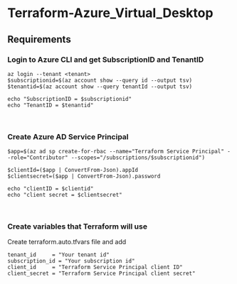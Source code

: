 # Terraform-Azure_Virtual_Desktop

## Requirements ##


### Login to Azure CLI and get SubscriptionID and TenantID ###
```
az login --tenant <tenant>
$subscriptionid=$(az account show --query id --output tsv)
$tenantid=$(az account show --query tenantId --output tsv)

echo "SubscriptionID = $subscriptionid"
echo "TenantID = $tenantid"
```
<br />

### Create Azure AD Service Principal ###
```
$app=$(az ad sp create-for-rbac --name="Terraform Service Principal" --role="Contributor" --scopes="/subscriptions/$subscriptionid")

$clientId=($app | ConvertFrom-Json).appId
$clientsecret=($app | ConvertFrom-Json).password

echo "clientID = $clientid"
echo "client secret = $clientsecret"
```
<br />

### Create variables that Terraform will use ###
Create terraform.auto.tfvars file and add
```
tenant_id     = "Your tenant id"
subscription_id = "Your subscription id"
client_id     = "Terraform Service Principal client ID"
client_secret = "Terraform Service Principal client secret"
```